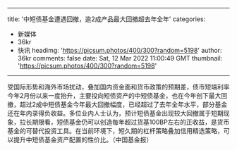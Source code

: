 
---
title: '中短债基金遭遇回撤，逾2成产品最大回撤超去年全年'
categories: 
 - 新媒体
 - 36kr
 - 快讯
headimg: 'https://picsum.photos/400/300?random=5198'
author: 36kr
comments: false
date: Sat, 12 Mar 2022 11:00:49 GMT
thumbnail: 'https://picsum.photos/400/300?random=5198'
---

<div>   
受国际形势和海外市场扰动，叠加国内资金面和货币政策的预期差，债市短端利率今年2月份以来一度抬升，主要投向短债资产的中短债基金，也在今年创下最大回撤，超过2成中短债基金今年最大回撤幅度，已经超过了去年全年水平，部分基金还在年内录得负收益。多位业内人士认为，预计短债基金出现较大回撤属于短期现象，拉长期限看，短债基金仍可以创造每年超过货基100BP左右的正收益，是货币基金的可替代投资工具。在当前环境下，短久期的杠杆策略叠加信用精选策略，可以提升中短债基金资产配置的性价比。（中国基金报）  
</div>
            